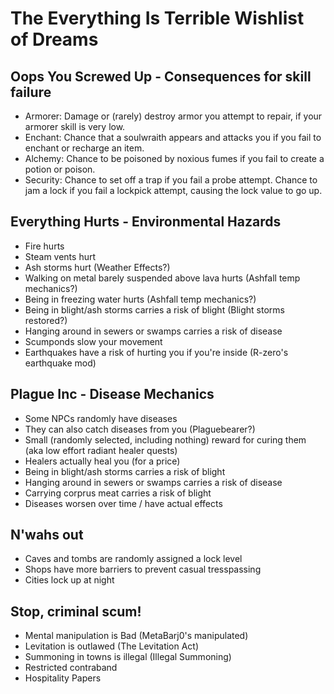 # The Everything Is Terrible Wishlist of Dreams

## Oops You Screwed Up - Consequences for skill failure  
- Armorer: Damage or (rarely) destroy armor you attempt to repair, if your armorer skill is very low.  
- Enchant: Chance that a soulwraith appears and attacks you if you fail to enchant or recharge an item.  
- Alchemy: Chance to be poisoned by noxious fumes if you fail to create a potion or poison.  
- Security: Chance to set off a trap if you fail a probe attempt. Chance to jam a lock if you fail a lockpick attempt, causing the lock value to go up.  

## Everything Hurts - Environmental Hazards
- Fire hurts  
- Steam vents hurt  
- Ash storms hurt (Weather Effects?)   
- Walking on metal barely suspended above lava hurts (Ashfall temp mechanics?)  
- Being in freezing water hurts (Ashfall temp mechanics?)  
- Being in blight/ash storms carries a risk of blight (Blight storms restored?)  
- Hanging around in sewers or swamps carries a risk of disease  
- Scumponds slow your movement
- Earthquakes have a risk of hurting you if you're inside (R-zero's earthquake mod)

## Plague Inc - Disease Mechanics
- Some NPCs randomly have diseases  
- They can also catch diseases from you (Plaguebearer?)  
- Small (randomly selected, including nothing) reward for curing them (aka low effort radiant healer quests)  
- Healers actually heal you (for a price)  
- Being in blight/ash storms carries a risk of blight  
- Hanging around in sewers or swamps carries a risk of disease  
- Carrying corprus meat carries a risk of blight  
- Diseases worsen over time / have actual effects  

## N'wahs out
- Caves and tombs are randomly assigned a lock level  
- Shops have more barriers to prevent casual tresspassing  
- Cities lock up at night  

## Stop, criminal scum!
- Mental manipulation is Bad (MetaBarj0's manipulated)
- Levitation is outlawed (The Levitation Act)
- Summoning in towns is illegal (Illegal Summoning)
- Restricted contraband
- Hospitality Papers
